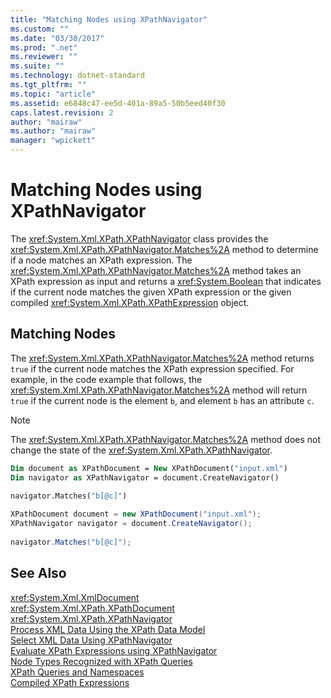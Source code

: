 ```yaml
---
title: "Matching Nodes using XPathNavigator"
ms.custom: ""
ms.date: "03/30/2017"
ms.prod: ".net"
ms.reviewer: ""
ms.suite: ""
ms.technology: dotnet-standard
ms.tgt_pltfrm: ""
ms.topic: "article"
ms.assetid: e6848c47-ee5d-401a-89a5-50b5eed40f30
caps.latest.revision: 2
author: "mairaw"
ms.author: "mairaw"
manager: "wpickett"
---
```

# Matching Nodes using XPathNavigator
The <xref:System.Xml.XPath.XPathNavigator> class provides the <xref:System.Xml.XPath.XPathNavigator.Matches%2A> method to determine if a node matches an XPath expression. The <xref:System.Xml.XPath.XPathNavigator.Matches%2A> method takes an XPath expression as input and returns a <xref:System.Boolean> that indicates if the current node matches the given XPath expression or the given compiled <xref:System.Xml.XPath.XPathExpression> object.  
  
## Matching Nodes  
 The <xref:System.Xml.XPath.XPathNavigator.Matches%2A> method returns `true` if the current node matches the XPath expression specified. For example, in the code example that follows, the <xref:System.Xml.XPath.XPathNavigator.Matches%2A> method will return `true` if the current node is the element `b`, and element `b` has an attribute `c`.  
  
> [!NOTE]
>  The <xref:System.Xml.XPath.XPathNavigator.Matches%2A> method does not change the state of the <xref:System.Xml.XPath.XPathNavigator>.  
  
```vb  
Dim document as XPathDocument = New XPathDocument("input.xml")  
Dim navigator as XPathNavigator = document.CreateNavigator()  
  
navigator.Matches("b[@c]")  
```  
  
```csharp  
XPathDocument document = new XPathDocument("input.xml");  
XPathNavigator navigator = document.CreateNavigator();  
  
navigator.Matches("b[@c]");  
```  
  
## See Also  
 <xref:System.Xml.XmlDocument>   
 <xref:System.Xml.XPath.XPathDocument>   
 <xref:System.Xml.XPath.XPathNavigator>   
 [Process XML Data Using the XPath Data Model](../../../../docs/standard/data/xml/process-xml-data-using-the-xpath-data-model.md)   
 [Select XML Data Using XPathNavigator](../../../../docs/standard/data/xml/select-xml-data-using-xpathnavigator.md)   
 [Evaluate XPath Expressions using XPathNavigator](../../../../docs/standard/data/xml/evaluate-xpath-expressions-using-xpathnavigator.md)   
 [Node Types Recognized with XPath Queries](../../../../docs/standard/data/xml/node-types-recognized-with-xpath-queries.md)   
 [XPath Queries and Namespaces](../../../../docs/standard/data/xml/xpath-queries-and-namespaces.md)   
 [Compiled XPath Expressions](../../../../docs/standard/data/xml/compiled-xpath-expressions.md)
